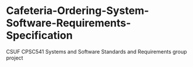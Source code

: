 # Cafeteria-Ordering-System-Software-Requirements-Specification

CSUF CPSC541 Systems and Software Standards and Requirements group project
